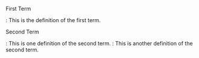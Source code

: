 First Term

: This is the definition of the first term.

Second Term

: This is one definition of the second term.
: This is another definition of the second term.
